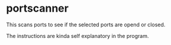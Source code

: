 # portscanner
This scans ports to see if the selected ports are opend or closed.

The instructions are kinda self explanatory in the program.
